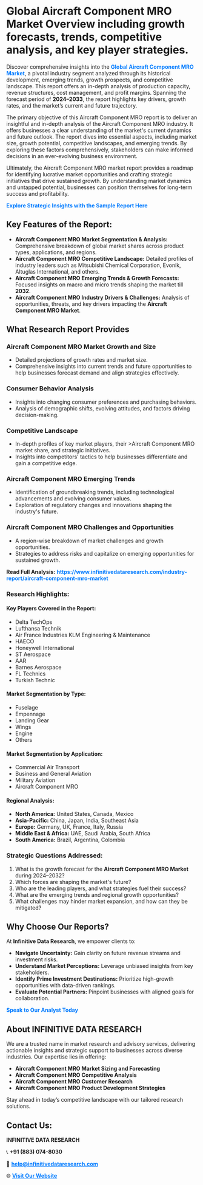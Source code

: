 <h1>Global Aircraft Component MRO Market Overview including growth forecasts, trends, competitive analysis, and key player strategies.</h1>
<p>
Discover comprehensive insights into the 
<a href="https://www.infinitivedataresearch.com/industry-report/aircraft-component-mro-market" rel="dofollow" style="color: #007BFF; text-decoration: none;"><strong>Global Aircraft Component MRO Market</strong></a>, a pivotal industry segment analyzed through its historical development, emerging trends, growth prospects, and competitive landscape. This report offers an in-depth analysis of production capacity, revenue structures, cost management, and profit margins. Spanning the forecast period of <strong>2024–2033</strong>, the report highlights key drivers, growth rates, and the market’s current and future trajectory.
</p>
<p>
The primary objective of this Aircraft Component MRO report is to deliver an insightful and in-depth analysis of the Aircraft Component MRO industry. It offers businesses a clear understanding of the market's current dynamics and future outlook. The report dives into essential aspects, including market size, growth potential, competitive landscapes, and emerging trends. By exploring these factors comprehensively, stakeholders can make informed decisions in an ever-evolving business environment.
</p>
<p>
Ultimately, the Aircraft Component MRO market report provides a roadmap for identifying lucrative market opportunities and crafting strategic initiatives that drive sustained growth. By understanding market dynamics and untapped potential, businesses can position themselves for long-term success and profitability.
</p>
<p>
<a href="https://www.infinitivedataresearch.com/request-sample/reportId=101920" style="color: #007BFF; text-decoration: none;"><strong>Explore Strategic Insights with the Sample Report Here</strong></a>
</p>

<h2>Key Features of the Report:</h2>
<ul>
<li><strong>Aircraft Component MRO Market Segmentation & Analysis:</strong> Comprehensive breakdown of global market shares across product types, applications, and regions.</li>
<li><strong>Aircraft Component MRO Competitive Landscape:</strong> Detailed profiles of industry leaders such as Mitsubishi Chemical Corporation, Evonik, Altuglas International, and others.</li>
<li><strong>Aircraft Component MRO Emerging Trends & Growth Forecasts:</strong> Focused insights on macro and micro trends shaping the market till <strong>2032</strong>.</li>
<li><strong>Aircraft Component MRO Industry Drivers & Challenges:</strong> Analysis of opportunities, threats, and key drivers impacting the <strong>Aircraft Component MRO Market</strong>.</li>
</ul>

<h2>What Research Report Provides</h2>
<h3>Aircraft Component MRO Market Growth and Size</h3>
<ul>
<li>Detailed projections of growth rates and market size.</li>
<li>Comprehensive insights into current trends and future opportunities to help businesses forecast demand and align strategies effectively.</li>
</ul>

<h3>Consumer Behavior Analysis</h3>
<ul>
<li>Insights into changing consumer preferences and purchasing behaviors.</li>
<li>Analysis of demographic shifts, evolving attitudes, and factors driving decision-making.</li>
</ul>

<h3>Competitive Landscape</h3>
<ul>
<li>In-depth profiles of key market players, their >Aircraft Component MRO market share, and strategic initiatives.</li>
<li>Insights into competitors' tactics to help businesses differentiate and gain a competitive edge.</li>
</ul>

<h3>Aircraft Component MRO Emerging Trends</h3>
<ul>
<li>Identification of groundbreaking trends, including technological advancements and evolving consumer values.</li>
<li>Exploration of regulatory changes and innovations shaping the industry's future.</li>
</ul>

<h3>Aircraft Component MRO Challenges and Opportunities</h3>
<ul>
<li>A region-wise breakdown of market challenges and growth opportunities.</li>
<li>Strategies to address risks and capitalize on emerging opportunities for sustained growth.</li>
</ul>
<p><strong>Read Full Analysis:</strong> <a href="https://www.infinitivedataresearch.com/industry-report/aircraft-component-mro-market" rel="dofollow" style="color: #007BFF; text-decoration: none;"><strong>https://www.infinitivedataresearch.com/industry-report/aircraft-component-mro-market</strong></a></p>
<h3>Research Highlights:</h3>
<h4>Key Players Covered in the Report:</h4>
<ul><li>Delta TechOps</li><li>Lufthansa Technik</li><li>Air France Industries KLM Engineering &amp; Maintenance</li><li>HAECO</li><li>Honeywell International</li><li>ST Aerospace</li><li>AAR</li><li>Barnes Aerospace</li><li>FL Technics</li><li>Turkish Technic</li></ul>
<h4>Market Segmentation by Type:</h4>
<ul><li>Fuselage</li><li>Empennage</li><li>Landing Gear</li><li>Wings</li><li>Engine</li><li>Others</li></ul>
<h4>Market Segmentation by Application:</h4>
<ul><li>Commercial Air Transport</li><li>Business and General Aviation</li><li>Military Aviation</li><li>Aircraft Component MRO</li></ul>

<h4>Regional Analysis:</h4>
<ul>
<li><strong>North America:</strong> United States, Canada, Mexico</li>
<li><strong>Asia-Pacific:</strong> China, Japan, India, Southeast Asia</li>
<li><strong>Europe:</strong> Germany, UK, France, Italy, Russia</li>
<li><strong>Middle East & Africa:</strong> UAE, Saudi Arabia, South Africa</li>
<li><strong>South America:</strong> Brazil, Argentina, Colombia</li>
</ul>

<h3>Strategic Questions Addressed:</h3>
<ol>
<li>What is the growth forecast for the <strong>Aircraft Component MRO Market</strong> during 2024–2032?</li>
<li>Which forces are shaping the market's future?</li>
<li>Who are the leading players, and what strategies fuel their success?</li>
<li>What are the emerging trends and regional growth opportunities?</li>
<li>What challenges may hinder market expansion, and how can they be mitigated?</li>
</ol>

<h2>Why Choose Our Reports?</h2>
<p>At <strong>Infinitive Data Research</strong>, we empower clients to:</p>
<ul>
<li><strong>Navigate Uncertainty:</strong> Gain clarity on future revenue streams and investment risks.</li>
<li><strong>Understand Market Perceptions:</strong> Leverage unbiased insights from key stakeholders.</li>
<li><strong>Identify Prime Investment Destinations:</strong> Prioritize high-growth opportunities with data-driven rankings.</li>
<li><strong>Evaluate Potential Partners:</strong> Pinpoint businesses with aligned goals for collaboration.</li>
</ul>
<p><a href="https://www.infinitivedataresearch.com/industry-report/aircraft-component-mro-market" rel="dofollow" style="color: #007BFF; text-decoration: none;"><strong>Speak to Our Analyst Today</strong></a></p>

<h2>About INFINITIVE DATA RESEARCH</h2>
<p>We are a trusted name in market research and advisory services, delivering actionable insights and strategic support to businesses across diverse industries. Our expertise lies in offering:</p>
<ul>
<li><strong>Aircraft Component MRO Market Sizing and Forecasting</strong></li>
<li><strong>Aircraft Component MRO Competitive Analysis</strong></li>
<li><strong>Aircraft Component MRO Customer Research</strong></li>
<li><strong>Aircraft Component MRO Product Development Strategies</strong></li>
</ul>
<p>Stay ahead in today’s competitive landscape with our tailored research solutions.</p>

<h2>Contact Us:</h2>
<p><strong>INFINITIVE DATA RESEARCH</strong></p>
<p>📞 <strong>+91 (883) 074-8030</strong></p>
<p>📧 <strong><a href="mailto:help@infinitivedataresearch.com" style="color: #007BFF;">help@infinitivedataresearch.com</a></strong></p>
<p>🌐 <strong><a href="https://www.infinitivedataresearch.com" rel="dofollow" style="color: #007BFF;">Visit Our Website</a></strong></p>